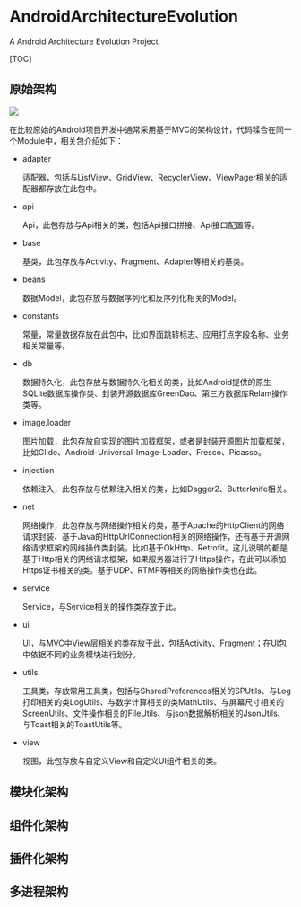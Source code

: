 # AndroidArchitectureEvolution

A Android Architecture Evolution Project.


[TOC]



## 原始架构

![](http://oqle0m5m6.bkt.clouddn.com/img_first_android_architecture.png)

在比较原始的Android项目开发中通常采用基于MVC的架构设计，代码糅合在同一个Module中，相关包介绍如下：

- adapter

	适配器，包括与ListView、GridView、RecyclerView、ViewPager相关的适配器都存放在此包中。
- api

	Api，此包存放与Api相关的类，包括Api接口拼接、Api接口配置等。
- base

	基类，此包存放与Activity、Fragment、Adapter等相关的基类。
- beans

	数据Model，此包存放与数据序列化和反序列化相关的Model。
- constants

	常量，常量数据存放在此包中，比如界面跳转标志、应用打点字段名称、业务相关常量等。
- db

	数据持久化，此包存放与数据持久化相关的类，比如Android提供的原生SQLite数据库操作类、封装开源数据库GreenDao、第三方数据库Relam操作类等。
- image.loader

	图片加载，此包存放自实现的图片加载框架，或者是封装开源图片加载框架，比如Glide、Android-Universal-Image-Loader、Fresco、Picasso。
- injection

	依赖注入，此包存放与依赖注入相关的类，比如Dagger2、Butterknife相关。
- net

	网络操作，此包存放与网络操作相关的类，基于Apache的HttpClient的网络请求封装、基于Java的HttpUrlConnection相关的网络操作，还有基于开源网络请求框架的网络操作类封装，比如基于OkHttp、Retrofit。这儿说明的都是基于Http相关的网络请求框架，如果服务器进行了Https操作，在此可以添加Https证书相关的类。基于UDP、RTMP等相关的网络操作类也在此。
- service

	Service，与Service相关的操作类存放于此。
- ui

	UI，与MVC中View层相关的类存放于此，包括Activity、Fragment；在UI包中依据不同的业务模块进行划分。
- utils

	工具类，存放常用工具类，包括与SharedPreferences相关的SPUtils、与Log打印相关的类LogUtils、与数学计算相关的类MathUtils、与屏幕尺寸相关的ScreenUtils、文件操作相关的FileUtils、与json数据解析相关的JsonUtils、与Toast相关的ToastUtils等。
- view

	视图，此包存放与自定义View和自定义UI组件相关的类。

## 模块化架构



## 组件化架构



## 插件化架构



## 多进程架构


